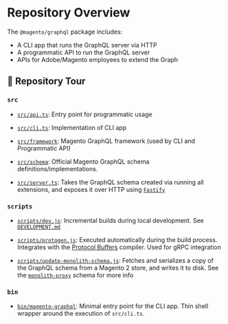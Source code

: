 # Repository Overview

The `@magento/graphql` package includes:

-   A CLI app that runs the GraphQL server via HTTP
-   A programmatic API to run the GraphQL server
-   APIs for Adobe/Magento employees to extend the Graph

## 🚌 Repository Tour

### `src`

-   [`src/api.ts`](../src/api.ts): Entry point for programmatic usage

-   [`src/cli.ts`](../src/cli.ts): Implementation of CLI app

-   [`src/framework`](../src/framework): Magento GraphQL framework (used by CLI and Programmatic API)

-   [`src/schema`](../src/schema): Official Magento GraphQL schema definitions/implementations.

-   [`src/server.ts`](../src/server.ts): Takes the GraphQL schema created via running all extensions, and exposes it over HTTP using [`Fastify`](https://www.fastify.io/)

### `scripts`

-   [`scripts/dev.js`](../scripts/dev.js): Incremental builds during local development. See [`DEVELOPMENT.md`](DEVELOPMENT.md)

-   [`scripts/protogen.js`](../scripts/protogen.js): Executed automatically during the build process. Integrates with the [Protocol Buffers](https://developers.google.com/protocol-buffers) compiler. Used for gRPC integration

-   [`scripts/update-monolith-schema.js`](../scripts/update-monolith-schema.js): Fetches and serializes a copy of the GraphQL schema from a Magento 2 store, and writes it to disk. See the [`monolith-proxy`](../src/framework/schema/monolith-proxy) schema for more info

### `bin`

-   [`bin/magento-graphql`](../bin/magento-graphql): Minimal entry point for the CLI app. Thin shell wrapper around the execution of `src/cli.ts`.
